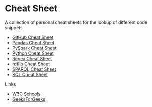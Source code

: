 # Cheat Sheet
A collection of personal cheat sheets for the lookup of different code snippets.

* [GitHub Cheat Sheet](github.md)
* [Pandas Cheat Sheet](python/pandas.md)
* [PySpark Cheat Sheet](python/pyspark.md)
* [Python Cheat Sheet](python/python.md)
* [Regex Cheat Sheet](regex.md)
* [rdflib Cheat Sheet](python/rdflib.md)
* [SPARQL Cheat Sheet](sparql.md)
* [SQL Cheat Sheet](sql.md)


Links
* [W3C Schools](https://www.w3schools.com/)
* [GeeksForGeeks](https://www.geeksforgeeks.org/)

